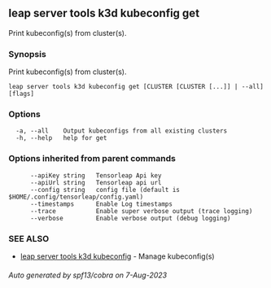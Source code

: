 ## leap server tools k3d kubeconfig get

Print kubeconfig(s) from cluster(s).

### Synopsis

Print kubeconfig(s) from cluster(s).

```
leap server tools k3d kubeconfig get [CLUSTER [CLUSTER [...]] | --all] [flags]
```

### Options

```
  -a, --all    Output kubeconfigs from all existing clusters
  -h, --help   help for get
```

### Options inherited from parent commands

```
      --apiKey string   Tensorleap Api key
      --apiUrl string   Tensorleap api url
      --config string   config file (default is $HOME/.config/tensorleap/config.yaml)
      --timestamps      Enable Log timestamps
      --trace           Enable super verbose output (trace logging)
      --verbose         Enable verbose output (debug logging)
```

### SEE ALSO

* [leap server tools k3d kubeconfig](leap_server_tools_k3d_kubeconfig.md)	 - Manage kubeconfig(s)

###### Auto generated by spf13/cobra on 7-Aug-2023
